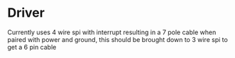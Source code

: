 # Driver

Currently uses 4 wire spi with interrupt resulting in a 7 pole cable when paired with power and ground,
this should be brought down to 3 wire spi to get a 6 pin cable
